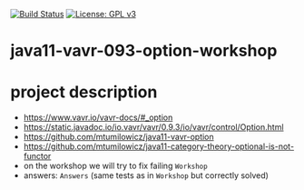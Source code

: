[![Build Status](https://travis-ci.com/mtumilowicz/java11-vavr-093-option-workshop.svg?branch=master)](https://travis-ci.com/mtumilowicz/java11-vavr-093-option-workshop)
[![License: GPL v3](https://img.shields.io/badge/License-GPLv3-blue.svg)](https://www.gnu.org/licenses/gpl-3.0)
# java11-vavr-093-option-workshop

# project description
* https://www.vavr.io/vavr-docs/#_option
* https://static.javadoc.io/io.vavr/vavr/0.9.3/io/vavr/control/Option.html
* https://github.com/mtumilowicz/java11-vavr-option
* https://github.com/mtumilowicz/java11-category-theory-optional-is-not-functor
* on the workshop we will try to fix failing `Workshop`
* answers: `Answers` (same tests as in `Workshop` but correctly solved)